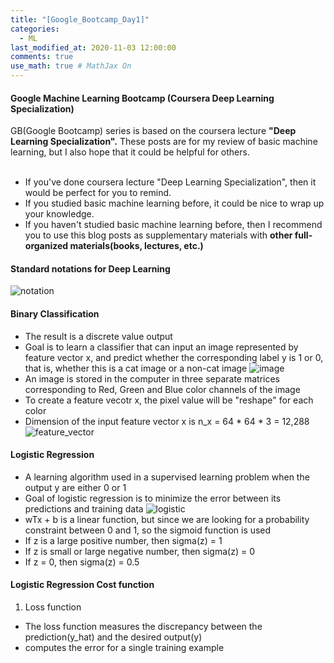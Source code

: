 ```yaml
---
title: "[Google_Bootcamp_Day1]"
categories: 
  - ML
last_modified_at: 2020-11-03 12:00:00
comments: true
use_math: true # MathJax On
---
```

#### Google Machine Learning Bootcamp (Coursera Deep Learning Specialization)

GB(Google Bootcamp) series is based on the coursera lecture **"Deep Learning Specialization".**
These posts are for my review of basic machine learning, but I also hope that it could be helpful for others.<br><br>

- If you've done coursera lecture "Deep Learning Specialization", then it would be perfect for you to remind. <br>
- If you studied basic machine learning before, it could be nice to wrap up your knowledge. <br>
- If you haven't studied basic machine learning before, then I recommend you to use this blog posts as supplementary materials with **other full-organized materials(books, lectures, etc.)**

#### Standard notations for Deep Learning 
![notation](https://user-images.githubusercontent.com/62474292/102651645-430e6b00-41b0-11eb-8e1f-83a0c334ee82.png)

#### Binary Classification
- The result is a discrete value output
- Goal is to learn a classifier that can input an image represented by feature vector x, and predict whether the corresponding label y is 1 or 0, that is, whether this is a cat image or a non-cat image
![image](https://user-images.githubusercontent.com/62474292/102651642-4144a780-41b0-11eb-91b7-0cc95a602c3b.png)
- An image is stored in the computer in three separate matrices corresponding to Red, Green and Blue color channels of the image
- To create a feature vecotr x, the pixel value will be "reshape" for each color
- Dimension of the input feature vector x is n_x = 64 * 64 * 3 = 12,288
![feature_vector](https://user-images.githubusercontent.com/62474292/102651648-443f9800-41b0-11eb-9e23-2f57acc02640.png)

#### Logistic Regression
- A learning algorithm used in a supervised learning problem when the output y are either 0 or 1
- Goal of logistic regression is to minimize the error between its predictions and training data
![logistic](https://user-images.githubusercontent.com/62474292/102656125-bc10c100-41b6-11eb-8329-21bc1d61f150.png)
- wTx + b is a linear function, but since we are looking for a probability constraint between 0 and 1, so the sigmoid function is used
- If z is a large positive number, then sigma(z) = 1
- If z is small or large negative number, then sigma(z) = 0
- If z = 0, then sigma(z) = 0.5

#### Logistic Regression Cost function

1. Loss function
- The loss function measures the discrepancy between the prediction(y_hat) and the desired output(y)
- computes the error for a single training example
